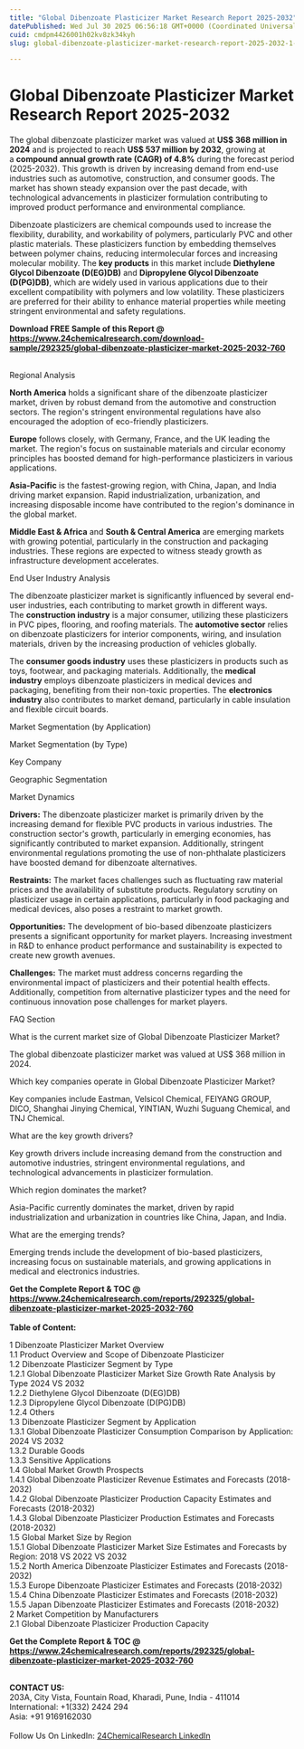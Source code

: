 ```yaml
---
title: "Global Dibenzoate Plasticizer Market Research Report 2025-2032"
datePublished: Wed Jul 30 2025 06:56:18 GMT+0000 (Coordinated Universal Time)
cuid: cmdpm4426001h02kv8zk34kyh
slug: global-dibenzoate-plasticizer-market-research-report-2025-2032-1-1

---
```


# Global Dibenzoate Plasticizer Market Research Report 2025-2032

<p>The global dibenzoate plasticizer market was valued at <strong>US$ 368 million in 2024</strong> and is projected to reach <strong>US$ 537 million by 2032</strong>, growing at a <strong>compound annual growth rate (CAGR) of 4.8%</strong> during the forecast period (2025-2032). This growth is driven by increasing demand from end-use industries such as automotive, construction, and consumer goods. The market has shown steady expansion over the past decade, with technological advancements in plasticizer formulation contributing to improved product performance and environmental compliance.</p><p>
</p><p>Dibenzoate plasticizers are chemical compounds used to increase the flexibility, durability, and workability of polymers, particularly PVC and other plastic materials. These plasticizers function by embedding themselves between polymer chains, reducing intermolecular forces and increasing molecular mobility. The <strong>key products</strong> in this market include <strong>Diethylene Glycol Dibenzoate (D(EG)DB)</strong> and <strong>Dipropylene Glycol Dibenzoate (D(PG)DB)</strong>, which are widely used in various applications due to their excellent compatibility with polymers and low volatility. These plasticizers are preferred for their ability to enhance material properties while meeting stringent environmental and safety regulations.</p><div><b>Download FREE Sample of this Report @ 
            <a href="https://www.24chemicalresearch.com/download-sample/292325/global-dibenzoate-plasticizer-market-2025-2032-760">
            https://www.24chemicalresearch.com/download-sample/292325/global-dibenzoate-plasticizer-market-2025-2032-760</a></b></div><br><p>
Regional Analysis</p><p>
</p><p><strong>North America</strong> holds a significant share of the dibenzoate plasticizer market, driven by robust demand from the automotive and construction sectors. The region's stringent environmental regulations have also encouraged the adoption of eco-friendly plasticizers.</p><p>
</p><p><strong>Europe</strong> follows closely, with Germany, France, and the UK leading the market. The region's focus on sustainable materials and circular economy principles has boosted demand for high-performance plasticizers in various applications.</p><p>
</p><p><strong>Asia-Pacific</strong> is the fastest-growing region, with China, Japan, and India driving market expansion. Rapid industrialization, urbanization, and increasing disposable income have contributed to the region's dominance in the global market.</p><p>
</p><p><strong>Middle East &amp; Africa</strong> and <strong>South &amp; Central America</strong> are emerging markets with growing potential, particularly in the construction and packaging industries. These regions are expected to witness steady growth as infrastructure development accelerates.</p><p>
End User Industry Analysis</p><p>
</p><p>The dibenzoate plasticizer market is significantly influenced by several end-user industries, each contributing to market growth in different ways. The <strong>construction industry</strong> is a major consumer, utilizing these plasticizers in PVC pipes, flooring, and roofing materials. The <strong>automotive sector</strong> relies on dibenzoate plasticizers for interior components, wiring, and insulation materials, driven by the increasing production of vehicles globally.</p><p>
</p><p>The <strong>consumer goods industry</strong> uses these plasticizers in products such as toys, footwear, and packaging materials. Additionally, the <strong>medical industry</strong> employs dibenzoate plasticizers in medical devices and packaging, benefiting from their non-toxic properties. The <strong>electronics industry</strong> also contributes to market demand, particularly in cable insulation and flexible circuit boards.</p><p>
Market Segmentation (by Application)</p><p>
</p><p>
Market Segmentation (by Type)</p><p>
</p><p>
Key Company</p><p>
</p><p>
Geographic Segmentation</p><p>
</p><p>
Market Dynamics</p><p>
</p><p><strong>Drivers:</strong> The dibenzoate plasticizer market is primarily driven by the increasing demand for flexible PVC products in various industries. The construction sector's growth, particularly in emerging economies, has significantly contributed to market expansion. Additionally, stringent environmental regulations promoting the use of non-phthalate plasticizers have boosted demand for dibenzoate alternatives.</p><p>
</p><p><strong>Restraints:</strong> The market faces challenges such as fluctuating raw material prices and the availability of substitute products. Regulatory scrutiny on plasticizer usage in certain applications, particularly in food packaging and medical devices, also poses a restraint to market growth.</p><p>
</p><p><strong>Opportunities:</strong> The development of bio-based dibenzoate plasticizers presents a significant opportunity for market players. Increasing investment in R&amp;D to enhance product performance and sustainability is expected to create new growth avenues.</p><p>
</p><p><strong>Challenges:</strong> The market must address concerns regarding the environmental impact of plasticizers and their potential health effects. Additionally, competition from alternative plasticizer types and the need for continuous innovation pose challenges for market players.</p><p>
FAQ Section</p><p>
What is the current market size of Global Dibenzoate Plasticizer Market?</p><p>
</p><p>The global dibenzoate plasticizer market was valued at US$ 368 million in 2024.</p><p>
Which key companies operate in Global Dibenzoate Plasticizer Market?</p><p>
</p><p>Key companies include Eastman, Velsicol Chemical, FEIYANG GROUP, DICO, Shanghai Jinying Chemical, YINTIAN, Wuzhi Suguang Chemical, and TNJ Chemical.</p><p>
What are the key growth drivers?</p><p>
</p><p>Key growth drivers include increasing demand from the construction and automotive industries, stringent environmental regulations, and technological advancements in plasticizer formulation.</p><p>
Which region dominates the market?</p><p>
</p><p>Asia-Pacific currently dominates the market, driven by rapid industrialization and urbanization in countries like China, Japan, and India.</p><p>
What are the emerging trends?</p><p>
</p><p>Emerging trends include the development of bio-based plasticizers, increasing focus on sustainable materials, and growing applications in medical and electronics industries.</p>

<div><b>Get the Complete Report & TOC @ 
            <a href="https://www.24chemicalresearch.com/reports/292325/global-dibenzoate-plasticizer-market-2025-2032-760">
            https://www.24chemicalresearch.com/reports/292325/global-dibenzoate-plasticizer-market-2025-2032-760</a></b></div><br>
            <b>Table of Content:</b><p>1 Dibenzoate Plasticizer Market Overview<br />
    1.1 Product Overview and Scope of Dibenzoate Plasticizer<br />
    1.2 Dibenzoate Plasticizer Segment by Type<br />
        1.2.1 Global Dibenzoate Plasticizer Market Size Growth Rate Analysis by Type 2024 VS 2032<br />
        1.2.2 Diethylene Glycol Dibenzoate (D(EG)DB)<br />
        1.2.3 Dipropylene Glycol Dibenzoate (D(PG)DB)<br />
        1.2.4 Others<br />
    1.3 Dibenzoate Plasticizer Segment by Application<br />
        1.3.1 Global Dibenzoate Plasticizer Consumption Comparison by Application: 2024 VS 2032<br />
        1.3.2 Durable Goods<br />
        1.3.3 Sensitive Applications<br />
    1.4 Global Market Growth Prospects<br />
        1.4.1 Global Dibenzoate Plasticizer Revenue Estimates and Forecasts (2018-2032)<br />
        1.4.2 Global Dibenzoate Plasticizer Production Capacity Estimates and Forecasts (2018-2032)<br />
        1.4.3 Global Dibenzoate Plasticizer Production Estimates and Forecasts (2018-2032)<br />
    1.5 Global Market Size by Region<br />
        1.5.1 Global Dibenzoate Plasticizer Market Size Estimates and Forecasts by Region: 2018 VS 2022 VS 2032<br />
        1.5.2 North America Dibenzoate Plasticizer Estimates and Forecasts (2018-2032)<br />
        1.5.3 Europe Dibenzoate Plasticizer Estimates and Forecasts (2018-2032)<br />
        1.5.4 China Dibenzoate Plasticizer Estimates and Forecasts (2018-2032)<br />
        1.5.5 Japan Dibenzoate Plasticizer Estimates and Forecasts (2018-2032)<br />
2 Market Competition by Manufacturers<br />
    2.1 Global Dibenzoate Plasticizer Production Capacity </p>

<div><b>Get the Complete Report & TOC @ 
            <a href="https://www.24chemicalresearch.com/reports/292325/global-dibenzoate-plasticizer-market-2025-2032-760">
            https://www.24chemicalresearch.com/reports/292325/global-dibenzoate-plasticizer-market-2025-2032-760</a></b></div><br>

<b>CONTACT US:</b><br>
            203A, City Vista, Fountain Road, Kharadi, Pune, India - 411014<br>
            International: +1(332) 2424 294<br>
            Asia: +91 9169162030 <br><br>
            Follow Us On LinkedIn: <a href="https://www.linkedin.com/company/24chemicalresearch/">24ChemicalResearch LinkedIn</a>